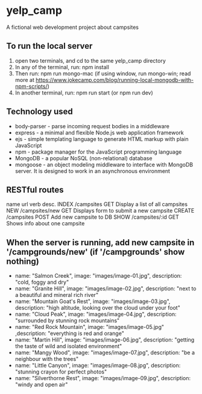 # yelp_camp
A fictional web development project about campsites

## To run the local server
1. open two terminals, and cd to the same yelp_camp directory
1. In any of the terminal, run: npm install
2. Then run: npm run mongo-mac
(if using window, run mongo-win; read more at https://www.jokecamp.com/blog/running-local-mongodb-with-npm-scripts/)
3. In another terminal, run: npm run start (or npm run dev)

## Technology used
* body-parser - parse incoming request bodies in a middleware
* express - a minimal and flexible Node.js web application framework
* ejs - simple templating language to generate HTML markup with plain JavaScript
* npm - package manager for the JavaScript programming language
* MongoDB - a popular NoSQL (non-relational) database
* mongoose - an object modeling middleware to interface with MongoDB server. It is designed to work in an asynchronous environment


## RESTful routes
name    url             verb  desc.
INDEX   /campsites      GET   Display a list of all campsites
NEW     /campsites/new  GET   Displays form to submit a new campsite
CREATE  /campsites      POST  Add new campsite to DB
SHOW    /campsites/:id  GET   Shows info about one campsite


## When the server is running, add new campsite in '/campgrounds/new' (if '/campgrounds' show nothing)
* name: "Salmon Creek", image: "images/image-01.jpg", description: "cold, foggy and dry"
* name: "Granite Hill", image: "images/image-02.jpg", description: "next to a beautiful and mineral rich river"
* name: "Mountain Goat's Rest", image: "images/image-03.jpg", description: "high altitude, looking over the cloud under your foot"
* name: "Cloud Peak", image: "images/image-04.jpg", description: "surrounded by stunning rock mountains"
* name: "Red Rock Mountain", image: "images/image-05.jpg" ,description: "everything is red and orange"
* name: "Martin Hill", image: "images/image-06.jpg", description: "getting the taste of wild and isolated environment"
* name: "Mangy Wood", image: "images/image-07.jpg", description: "be a neighbour with the trees"
* name: "Little Canyon", image: "images/image-08.jpg", description: "stunning crayon for perfect photos"
* name: "Silverthorne Rest", image: "images/image-09.jpg", description: "windy and open air"

